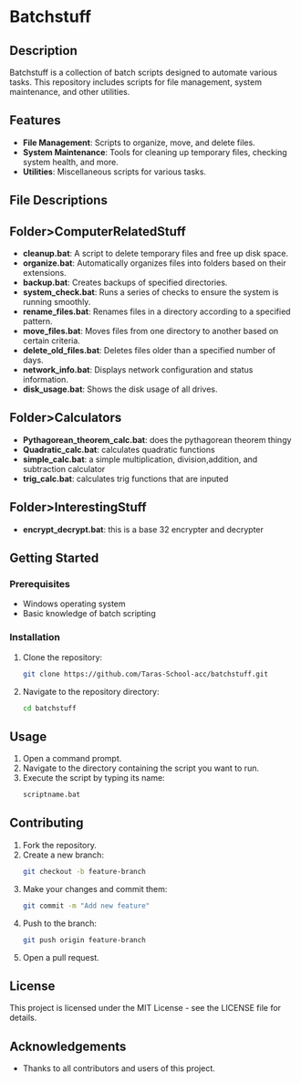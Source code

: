 # Batchstuff

## Description
Batchstuff is a collection of batch scripts designed to automate various tasks. This repository includes scripts for file management, system maintenance, and other utilities.

## Features
- **File Management**: Scripts to organize, move, and delete files.
- **System Maintenance**: Tools for cleaning up temporary files, checking system health, and more.
- **Utilities**: Miscellaneous scripts for various tasks.

## File Descriptions
## Folder>ComputerRelatedStuff
- **cleanup.bat**: A script to delete temporary files and free up disk space.
- **organize.bat**: Automatically organizes files into folders based on their extensions.
- **backup.bat**: Creates backups of specified directories.
- **system_check.bat**: Runs a series of checks to ensure the system is running smoothly.
- **rename_files.bat**: Renames files in a directory according to a specified pattern.
- **move_files.bat**: Moves files from one directory to another based on certain criteria.
- **delete_old_files.bat**: Deletes files older than a specified number of days.
- **network_info.bat**: Displays network configuration and status information.
- **disk_usage.bat**: Shows the disk usage of all drives.
## Folder>Calculators
- **Pythagorean_theorem_calc.bat**: does the pythagorean theorem thingy
- **Quadratic_calc.bat**: calculates quadratic functions
- **simple_calc.bat**: a simple multiplication, division,addition, and subtraction calculator
- **trig_calc.bat**: calculates trig functions that are inputed
## Folder>InterestingStuff
- **encrypt_decrypt.bat**: this is a base 32 encrypter and decrypter
 
  
## Getting Started
### Prerequisites
- Windows operating system
- Basic knowledge of batch scripting

### Installation
1. Clone the repository:
    ```sh
    git clone https://github.com/Taras-School-acc/batchstuff.git
    ```
2. Navigate to the repository directory:
    ```sh
    cd batchstuff
    ```

## Usage
1. Open a command prompt.
2. Navigate to the directory containing the script you want to run.
3. Execute the script by typing its name:
    ```sh
    scriptname.bat
    ```

## Contributing
1. Fork the repository.
2. Create a new branch:
    ```sh
    git checkout -b feature-branch
    ```
3. Make your changes and commit them:
    ```sh
    git commit -m "Add new feature"
    ```
4. Push to the branch:
    ```sh
    git push origin feature-branch
    ```
5. Open a pull request.

## License
This project is licensed under the MIT License - see the LICENSE file for details.

## Acknowledgements
- Thanks to all contributors and users of this project.
